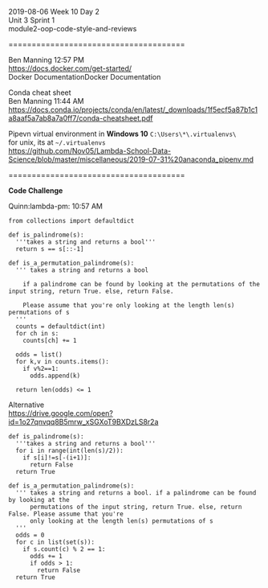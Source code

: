 
2019-08-06 Week 10 Day 2    
Unit 3 Sprint 1   
module2-oop-code-style-and-reviews  


======================================

Ben Manning 12:57 PM  
https://docs.docker.com/get-started/  
Docker DocumentationDocker Documentation  

Conda cheat sheet  
Ben Manning 11:44 AM
https://docs.conda.io/projects/conda/en/latest/_downloads/1f5ecf5a87b1c1a8aaf5a7ab8a7a0ff7/conda-cheatsheet.pdf  

Pipevn virtual environment in **Windows 10** `C:\Users\*\.virtualenvs\`  
for unix, its at `~/.virtualenvs`  
https://github.com/Nov05/Lambda-School-Data-Science/blob/master/miscellaneous/2019-07-31%20anaconda_pipenv.md 

======================================

**Code Challenge**  

Quinn:lambda-pm: 10:57 AM  
```
from collections import defaultdict

def is_palindrome(s): 
  '''takes a string and returns a bool''' 
  return s == s[::-1]
  
def is_a_permutation_palindrome(s): 
  ''' takes a string and returns a bool
  
    if a palindrome can be found by looking at the permutations of the input string, return True. else, return False. 
    
    Please assume that you're only looking at the length len(s) permutations of s 
  ''' 
  counts = defaultdict(int)
  for ch in s: 
    counts[ch] += 1
  
  odds = list()
  for k,v in counts.items(): 
    if v%2==1: 
      odds.append(k)
    
  return len(odds) <= 1 
```

Alternative    
https://drive.google.com/open?id=1o27qnvqq8B5mrw_xSGXoT9BXDzLS8r2a    

```
def is_palindrome(s): 
  '''takes a string and returns a bool''' 
  for i in range(int(len(s)/2)):
    if s[i]!=s[-(i+1)]:
      return False
  return True

def is_a_permutation_palindrome(s): 
  ''' takes a string and returns a bool. if a palindrome can be found by looking at the     
      permutations of the input string, return True. else, return False. Please assume that you're
      only looking at the length len(s) permutations of s 
  ''' 
  odds = 0
  for c in list(set(s)):
    if s.count(c) % 2 == 1:
      odds += 1
      if odds > 1:
        return False
  return True
```
